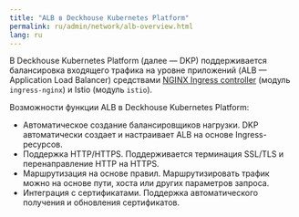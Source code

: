 ```yaml
---
title: "ALB в Deckhouse Kubernetes Platform"
permalink: ru/admin/network/alb-overview.html
lang: ru
---
```


В Deckhouse Kubernetes Platform (далее — DKP) поддерживается балансировка входящего трафика на уровне приложений (ALB — Application Load Balancer) средствами [NGINX Ingress controller](https://github.com/kubernetes/ingress-nginx) (модуль `ingress-nginx`) и Istio (модуль `istio`).

Возможности функции ALB в Deckhouse Kubernetes Platform:

- Автоматическое создание балансировщиков нагрузки. DKP автоматически создает и настраивает ALB на основе Ingress-ресурсов.
- Поддержка HTTP/HTTPS. Поддерживается терминация SSL/TLS и перенаправление HTTP на HTTPS.
- Маршрутизация на основе правил. Маршрутизировать трафик можно на основе пути, хоста или других параметров запроса.
- Интеграция с сертификатами. Поддержка автоматического получения и обновления сертификатов.
